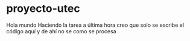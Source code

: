 # proyecto-utec
Hola mundo
Haciendo la tarea a última hora
creo que solo se escribe el código aquí
y de ahí no se como se procesa
